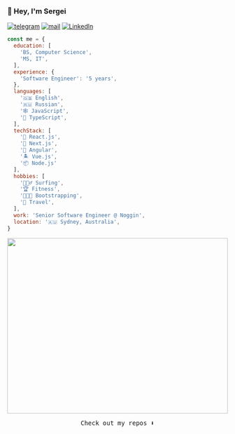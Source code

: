 ### 👋 Hey, I'm Sergei

[![telegram](https://img.shields.io/static/v1?style=flat-square&message=telegram&color=26A5E4&logo=Telegram&logoColor=FFFFFF&label=)](https://t.me/sergeynomad)
[![mail](https://img.shields.io/badge/gmail-c14438?style=flat-square&message=gmail&logo=Gmail&logoColor=white&link=mailto:ustinov.biz@gmail.com)](mailto:ustinov.biz@gmail.com)
[![Linkedln](https://img.shields.io/badge/linkedin-0077B5?style=flat-square&logo=linkedin&logoColor=white)](https://www.linkedin.com/in/sergustinov/)

```JavaScript
const me = {
  education: [
    'BS, Computer Science',
    'MS, IT',
  ],
  experience: {
    'Software Engineer': '5 years',
  },
  languages: [
    '🇬🇧 English',
    '🇷🇺 Russian',
    '🕸 JavaScript',
    '🤖 TypeScript',
  ],
  techStack: [
    '🚀 React.js',
    '💾 Next.js',
    '🧧 Angular',
    '🏝️ Vue.js',
    '📦 Node.js'
  ],
  hobbies: [
    '🏄🏻‍♂️ Surfing',
    '🏆 Fitness',
    '👨🏻‍💻 Bootstrapping',
    '🧳 Travel',
  ],
  work: 'Senior Software Engineer @ Noggin',
  location: '🇦🇺 Sydney, Australia',
}
```

<div id="header" align="center">
  <img src="https://i.kym-cdn.com/photos/images/original/001/010/572/5e5.gif" width="100%" height="400px"/>
</div>

<p align="center">
<samp>Check out my repos ⬇️</samp>
</p>
